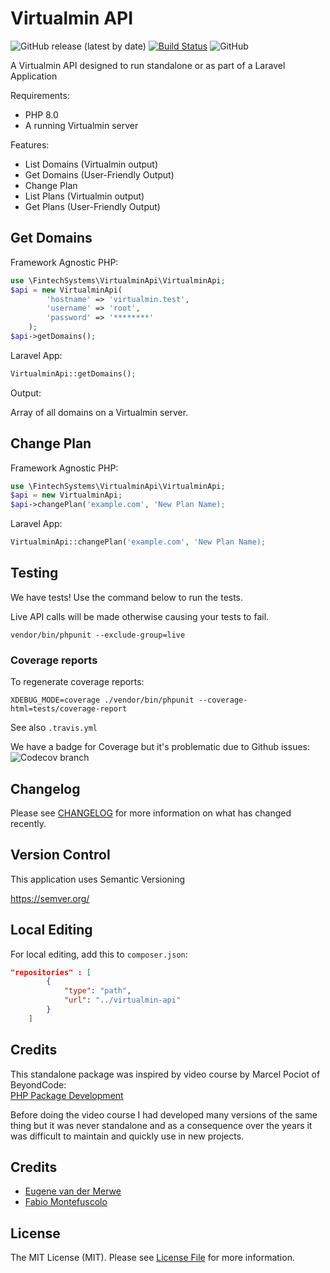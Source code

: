 # Virtualmin API
![GitHub release (latest by date)](https://img.shields.io/github/v/release/fintech-systems/virtualmin-api) [![Build Status](https://app.travis-ci.com/fintech-systems/virtualmin-api.svg?branch=main)](https://app.travis-ci.com/fintech-systems/virtualmin-api) ![GitHub](https://img.shields.io/github/license/fintech-systems/virtualmin-api)

A Virtualmin API designed to run standalone or as part of a Laravel Application

Requirements:

- PHP 8.0
- A running Virtualmin server

Features:

- List Domains (Virtualmin output)
- Get Domains (User-Friendly Output)
- Change Plan
- List Plans (Virtualmin output)
- Get Plans (User-Friendly Output)

## Get Domains

Framework Agnostic PHP:

```php
use \FintechSystems\VirtualminApi\VirtualminApi;
$api = new VirtualminApi(
        'hostname' => 'virtualmin.test',
        'username' => 'root',
        'password' => '********'
    );
$api->getDomains();
```

Laravel App:

```php
VirtualminApi::getDomains();
```

Output:

Array of all domains on a Virtualmin server.

## Change Plan

Framework Agnostic PHP:

```php
use \FintechSystems\VirtualminApi\VirtualminApi;
$api = new VirtualminApi;
$api->changePlan('example.com', 'New Plan Name);
```

Laravel App:

```php
VirtualminApi::changePlan('example.com', 'New Plan Name);
```

## Testing

We have tests! Use the command below to run the tests.

Live API calls will be made otherwise causing your tests to fail.

`vendor/bin/phpunit --exclude-group=live`

### Coverage reports

To regenerate coverage reports:

`XDEBUG_MODE=coverage ./vendor/bin/phpunit --coverage-html=tests/coverage-report`

See also `.travis.yml`

We have a badge for Coverage but it's problematic due to Github issues:<br>
![Codecov branch](https://img.shields.io/codecov/c/github/fintech-systems/virtualmin-api/main) 

## Changelog

Please see [CHANGELOG](CHANGELOG.md) for more information on what has changed recently.

## Version Control

This application uses Semantic Versioning

https://semver.org/

## Local Editing

For local editing, add this to `composer.json`:

```json
"repositories" : [
        {
            "type": "path",
            "url": "../virtualmin-api"
        }
    ]
```

## Credits

This standalone package was inspired by video course by Marcel Pociot of BeyondCode:<br>
[PHP Package Development](https://beyondco.de/video-courses/php-package-development)

Before doing the video course I had developed many versions of the same thing but it was never standalone and as a consequence over the years it was difficult to maintain and quickly use in new projects.

## Credits

- [Eugene van der Merwe](https://github.com/eugenevdm)
- [Fabio Montefuscolo](https://github.com/fabiomontefuscolo)

## License

The MIT License (MIT). Please see [License File](LICENSE.md) for more information.